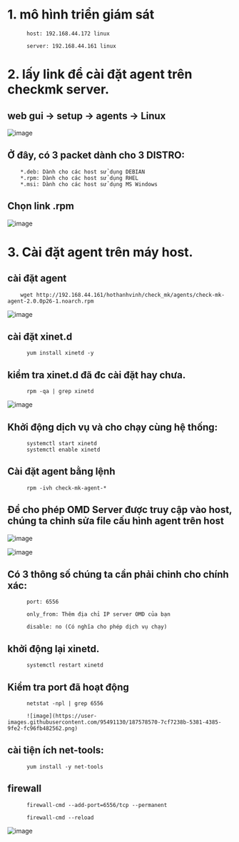 # 1. mô hình triển giám sát 

          host: 192.168.44.172 linux

          server: 192.168.44.161 linux

# 2. lấy link để cài đặt agent trên checkmk server.

## web gui -> setup -> agents -> Linux
        
 ![image](https://user-images.githubusercontent.com/95491130/187575189-386f1422-0e37-4b2a-8aca-578b8a31502f.png)

##  Ở đây, có 3 packet dành cho 3 DISTRO:

        *.deb: Dành cho các host sử dụng DEBIAN
        *.rpm: Dành cho các host sử dụng RHEL
        *.msi: Dành cho các host sử dụng MS Windows
        
##  Chọn link .rpm

![image](https://user-images.githubusercontent.com/95491130/187575416-5548206c-9afc-46fa-98b2-13f0c3d4d937.png)

# 3. Cài đặt agent trên máy host. 

## cài đặt agent

        wget http://192.168.44.161/hothanhvinh/check_mk/agents/check-mk-agent-2.0.0p26-1.noarch.rpm

![image](https://user-images.githubusercontent.com/95491130/187575616-aa60b473-baea-4553-8510-6b8b5f8f623c.png)

## cài đặt xinet.d

          yum install xinetd -y

## kiểm tra xinet.d đã đc cài đặt hay chưa.

          rpm -qa | grep xinetd

![image](https://user-images.githubusercontent.com/95491130/187577786-2f2194f4-b533-4207-aa87-d36b1dcf8ad0.png)

## Khởi động dịch vụ và cho chạy cùng hệ thống:

          systemctl start xinetd
          systemctl enable xinetd

## Cài đặt agent bằng lệnh

          rpm -ivh check-mk-agent-*

## Để cho phép OMD Server được truy cập vào host, chúng ta chỉnh sửa file cấu hình agent trên host

![image](https://user-images.githubusercontent.com/95491130/187577957-9395fcf7-c931-4eb0-b3e8-039fd1c51beb.png)

![image](https://user-images.githubusercontent.com/95491130/187578030-f0362f37-e665-4624-afa9-a633642ad8a4.png)

## Có 3 thông số chúng ta cần phải chỉnh cho chính xác:

          port: 6556

          only_from: Thêm địa chỉ IP server OMD của bạn

          disable: no (Có nghĩa cho phép dịch vụ chạy)

## khởi động lại xinetd.

          systemctl restart xinetd
          
## Kiểm tra port đã hoạt động

          netstat -npl | grep 6556

          ![image](https://user-images.githubusercontent.com/95491130/187578570-7cf7238b-5381-4385-9fe2-fc96fb482562.png)

## cài tiện ích net-tools:

          yum install -y net-tools

## firewall

          firewall-cmd --add-port=6556/tcp --permanent

          firewall-cmd --reload

![image](https://user-images.githubusercontent.com/95491130/187578531-bc9f09ab-4878-4ec2-b9a9-d58991d23ccd.png)












 
 



